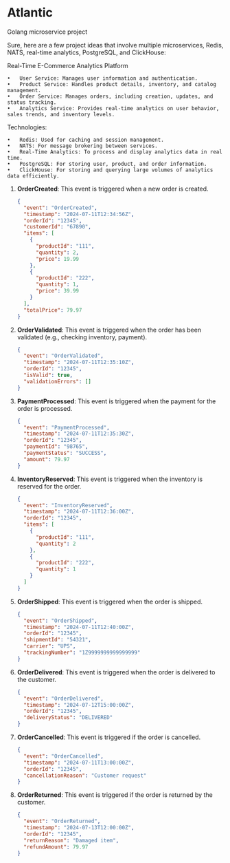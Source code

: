# Atlantic
Golang microservice project

Sure, here are a few project ideas that involve multiple microservices, Redis, NATS, real-time analytics, PostgreSQL, and ClickHouse:

Real-Time E-Commerce Analytics Platform

	•	User Service: Manages user information and authentication.
	•	Product Service: Handles product details, inventory, and catalog management.
	•	Order Service: Manages orders, including creation, updates, and status tracking.
	•	Analytics Service: Provides real-time analytics on user behavior, sales trends, and inventory levels.

Technologies:

	•	Redis: Used for caching and session management.
	•	NATS: For message brokering between services.
	•	Real-Time Analytics: To process and display analytics data in real time.
	•	PostgreSQL: For storing user, product, and order information.
	•	ClickHouse: For storing and querying large volumes of analytics data efficiently.

1. **OrderCreated**: This event is triggered when a new order is created.
   ```json
   {
     "event": "OrderCreated",
     "timestamp": "2024-07-11T12:34:56Z",
     "orderId": "12345",
     "customerId": "67890",
     "items": [
       {
         "productId": "111",
         "quantity": 2,
         "price": 19.99
       },
       {
         "productId": "222",
         "quantity": 1,
         "price": 39.99
       }
     ],
     "totalPrice": 79.97
   }
   ```

2. **OrderValidated**: This event is triggered when the order has been validated (e.g., checking inventory, payment).
   ```json
   {
     "event": "OrderValidated",
     "timestamp": "2024-07-11T12:35:10Z",
     "orderId": "12345",
     "isValid": true,
     "validationErrors": []
   }
   ```

3. **PaymentProcessed**: This event is triggered when the payment for the order is processed.
   ```json
   {
     "event": "PaymentProcessed",
     "timestamp": "2024-07-11T12:35:30Z",
     "orderId": "12345",
     "paymentId": "98765",
     "paymentStatus": "SUCCESS",
     "amount": 79.97
   }
   ```

4. **InventoryReserved**: This event is triggered when the inventory is reserved for the order.
   ```json
   {
     "event": "InventoryReserved",
     "timestamp": "2024-07-11T12:36:00Z",
     "orderId": "12345",
     "items": [
       {
         "productId": "111",
         "quantity": 2
       },
       {
         "productId": "222",
         "quantity": 1
       }
     ]
   }
   ```

5. **OrderShipped**: This event is triggered when the order is shipped.
   ```json
   {
     "event": "OrderShipped",
     "timestamp": "2024-07-11T12:40:00Z",
     "orderId": "12345",
     "shipmentId": "54321",
     "carrier": "UPS",
     "trackingNumber": "1Z9999999999999999"
   }
   ```

6. **OrderDelivered**: This event is triggered when the order is delivered to the customer.
   ```json
   {
     "event": "OrderDelivered",
     "timestamp": "2024-07-12T15:00:00Z",
     "orderId": "12345",
     "deliveryStatus": "DELIVERED"
   }
   ```

7. **OrderCancelled**: This event is triggered if the order is cancelled.
   ```json
   {
     "event": "OrderCancelled",
     "timestamp": "2024-07-11T13:00:00Z",
     "orderId": "12345",
     "cancellationReason": "Customer request"
   }
   ```

8. **OrderReturned**: This event is triggered if the order is returned by the customer.
   ```json
   {
     "event": "OrderReturned",
     "timestamp": "2024-07-13T12:00:00Z",
     "orderId": "12345",
     "returnReason": "Damaged item",
     "refundAmount": 79.97
   }
   ```
